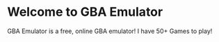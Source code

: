 # Welcome to GBA Emulator

GBA Emulator is a free, online GBA emulator! I have 50+ Games to play!


